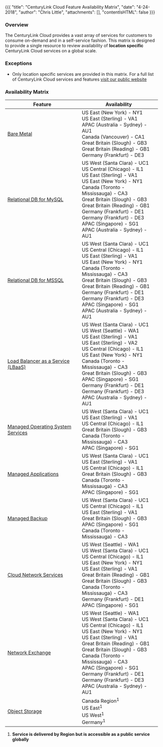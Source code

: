 {{{
  "title": "CenturyLink Cloud Feature Availability Matrix",
  "date": "4-24-2018",
  "author": "Chris Little",
  "attachments": [],
  "contentIsHTML": false
}}}

### Overview

The CenturyLink Cloud provides a vast array of services for customers to consume on-demand and in a self-service fashion.  This matrix is designed to provide a single resource to review availability of **location specific** CenturyLink Cloud services on a global scale.

### Exceptions

* Only location specific services are provided in this matrix.  For a full list of CenturyLink Cloud services and features [visit our public website](//www.ctl.io)

### Availability Matrix

**Feature**|**Availability**
-----------|----------------
[Bare Metal](//www.ctl.io/bare-metal)|US East (New York) - NY1<br>US East (Sterling) - VA1<br>APAC (Australia - Sydney) - AU1<br>Canada (Vancouver) - CA1<br>Great Britain (Slough) - GB3<br>Great Britain (Reading) - GB1<br>Germany (Frankfurt) - DE3
[Relational DB for MySQL](//www.ctl.io/relational-database/relational-db-mysql/)|US West (Santa Clara) - UC1<br>US Central (Chicago) - IL1<br>US East (Sterling) - VA1<br>US East (New York) - NY1<br>Canada (Toronto - Mississauga) - CA3<br>Great Britain (Slough) - GB3<br>Great Britain (Reading) - GB1<br>Germany (Frankfurt) - DE1<br>Germany (Frankfurt) - DE3<br>APAC (Singapore) - SG1<br>APAC (Australia - Sydney) - AU1
[Relational DB for MSSQL](//www.ctl.io/relational-database/relational-db-mssql/)|US West (Santa Clara) - UC1<br>US Central (Chicago) - IL1<br>US East (Sterling) - VA1<br>US East (New York) - NY1<br>Canada (Toronto - Mississauga) - CA3<br>Great Britain (Slough) - GB3<br>Great Britain (Reading) - GB1<br>Germany (Frankfurt) - DE1<br>Germany (Frankfurt) - DE3<br>APAC (Singapore) - SG1<br>APAC (Australia - Sydney) - AU1
[Load Balancer as a Service (LBaaS)](//www.ctl.io/load-balancing/)|US West (Santa Clara) - UC1<br>US West (Seattle) - WA1<br>US East (Sterling) - VA1<br>US East (Sterling) - VA2<br>US Central (Chicago) - IL1<br>US East (New York) - NY1<br>Canada (Toronto - Mississauga) - CA3<br>Great Britain (Slough) - GB3<br>APAC (Singapore) - SG1<br>Germany (Frankfurt) - DE1<br>Germany (Frankfurt) - DE3<br>APAC (Australia - Sydney) - AU1
[Managed Operating System Services](//www.ctl.io/managed-services/operating-system)|US West (Santa Clara) - UC1<br>US East (Sterling) - VA1<br>US Central (Chicago) - IL1<br>Great Britain (Slough) - GB3<br>Canada (Toronto - Mississauga) - CA3<br>APAC (Singapore) - SG1
[Managed Applications](//www.ctl.io/managed-services)|US West (Santa Clara) - UC1<br>US East (Sterling) - VA1<br>US Central (Chicago) - IL1<br>Great Britain (Slough) - GB3<br>Canada (Toronto - Mississauga) - CA3<br>APAC (Singapore) - SG1
[Managed Backup](//www.ctl.io/managed-services/backup)|US West (Santa Clara) - UC1<br>US Central (Chicago) - IL1<br>US East (Sterling) - VA1<br>Great Britain (Slough) - GB3<br>APAC (Singapore) - SG1<br>Canada (Toronto - Mississauga) - CA3
[Cloud Network Services](//www.ctl.io/blog/post/use-cloud-network-service-for-making-hybrid-cloud-a-reality)|US West (Seattle) - WA1<br>US West (Santa Clara) - UC1<br>US Central (Chicago) - IL1<br>US East (New York) - NY1<br>US East (Sterling) - VA1<br>Great Britain (Reading) - GB1<br>Great Britain (Slough) - GB3<br>Canada (Toronto - Mississauga) - CA3<br>Germany (Frankfurt) - DE1<br>APAC (Singapore) - SG1
[Network Exchange](//www.ctl.io/network-exchange/)|US West (Seattle) - WA1<br>US West (Santa Clara) - UC1<br>US Central (Chicago) - IL1<br>US East (New York) - NY1<br>US East (Sterling) - VA1<br>Great Britain (Reading) - GB1<br>Great Britain (Slough) - GB3<br>Canada (Toronto - Mississauga) - CA3<br>APAC (Singapore) - SG1<br>Germany (Frankfurt) - DE1<br>Germany (Frankfurt) - DE3<br>APAC (Australia - Sydney) - AU1
[Object Storage](//www.ctl.io/object-storage)|Canada Region<sup>1</sup><br>US East<sup>1</sup><br>US West<sup>1</sup><br>Germany<sup>1</sup>

1.  **Service is delivered by Region but is accessible as a public service globally**
